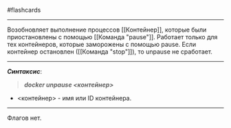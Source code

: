 #flashcards
***
Возобновляет выполнение процессов [[Контейнер]], которые были приостановлены с помощью [[Команда "pause"]].
	Работает только для тех контейнеров, которые заморожены с помощью pause. Если контейнер остановлен ([[Команда "stop"]]), то unpause не сработает.
***
***Синтаксис***:
>***docker unpause <контейнер>***
- <контейнер> - имя или ID контейнера.
***
Флагов нет.
<!--SR:!2025-10-08,9,250-->